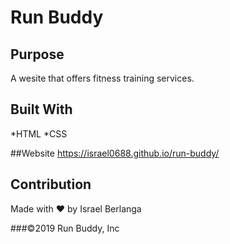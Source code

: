 # Run Buddy

## Purpose
A wesite that offers fitness training services.

## Built With
*HTML
*CSS

##Website
https://israel0688.github.io/run-buddy/

## Contribution
Made with ❤️ by Israel Berlanga

###©️2019 Run Buddy, Inc
